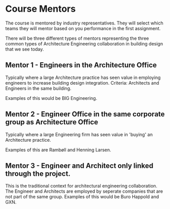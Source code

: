 # Course Mentors

The course is mentored by industry representatives. They will select which teams they will mentor based on you performance in the first assignment.

There will be three different types of mentors representing the three common types of Architecture Engineering collaboration in building design that we see today.

## Mentor 1 - Engineers in the Architecture Office
Typically where a large Architecture practice has seen value in employing engineers to increase building design integration. Criteria: Architects and Engineers in the same building.

Examples of this would be BIG Engineering.

## Mentor 2 - Engineer Office in the same corporate group as Architecture Office
Typically where a large Engineering firm has seen value in 'buying' an Architecture practice.

Examples of this are Rambøll and Henning Larsen.

## Mentor 3 - Engineer and Architect only linked through the project.
This is the traditional context for architectural engineering collaboration. The Engineer and Architects are employed by seperate companies that are not part of the same group.
Examples of this would be Buro Happold and GXN.
